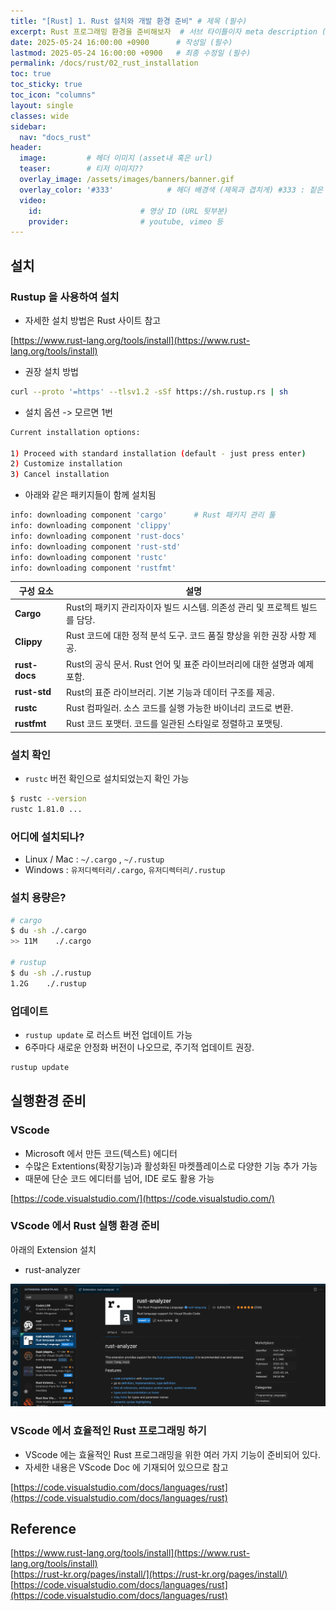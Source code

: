```yaml
---
title: "[Rust] 1. Rust 설치와 개발 환경 준비" # 제목 (필수)
excerpt: Rust 프로그래밍 환경을 준비해보자  # 서브 타이틀이자 meta description (필수)
date: 2025-05-24 16:00:00 +0900      # 작성일 (필수)
lastmod: 2025-05-24 16:00:00 +0900   # 최종 수정일 (필수)
permalink: /docs/rust/02_rust_installation
toc: true
toc_sticky: true
toc_icon: "columns"
layout: single
classes: wide
sidebar:
  nav: "docs_rust"
header: 
  image:         # 헤더 이미지 (asset내 혹은 url)
  teaser:        # 티저 이미지??
  overlay_image: /assets/images/banners/banner.gif
  overlay_color: '#333'            # 헤더 배경색 (제목과 겹치게) #333 : 짙은 회색 (필수)
  video:
    id:                      # 영상 ID (URL 뒷부분)
    provider:                # youtube, vimeo 등
---
```

<!--postNo: 20250524_002-->


## 설치  

### Rustup 을 사용하여 설치  

- 자세한 설치 방법은 Rust 사이트 참고  

[https://www.rust-lang.org/tools/install](https://www.rust-lang.org/tools/install)  

- 권장 설치 방법  

```bash
curl --proto '=https' --tlsv1.2 -sSf https://sh.rustup.rs | sh
```

- 설치 옵션 -> 모르면 1번  

```bash
Current installation options:

1) Proceed with standard installation (default - just press enter)
2) Customize installation
3) Cancel installation
```

- 아래와 같은 패키지들이 함께 설치됨  

```bash
info: downloading component 'cargo'      # Rust 패키지 관리 툴
info: downloading component 'clippy'
info: downloading component 'rust-docs'
info: downloading component 'rust-std'
info: downloading component 'rustc'
info: downloading component 'rustfmt'
```

|구성 요소|설명|
|---|---|
|**Cargo**|Rust의 패키지 관리자이자 빌드 시스템. 의존성 관리 및 프로젝트 빌드를 담당.|
|**Clippy**|Rust 코드에 대한 정적 분석 도구. 코드 품질 향상을 위한 권장 사항 제공.|
|**rust-docs**|Rust의 공식 문서. Rust 언어 및 표준 라이브러리에 대한 설명과 예제 포함.|
|**rust-std**|Rust의 표준 라이브러리. 기본 기능과 데이터 구조를 제공.|
|**rustc**|Rust 컴파일러. 소스 코드를 실행 가능한 바이너리 코드로 변환.|
|**rustfmt**|Rust 코드 포맷터. 코드를 일관된 스타일로 정렬하고 포맷팅.|


### 설치 확인  

- `rustc` 버전 확인으로 설치되었는지 확인 가능  

```bash
$ rustc --version
rustc 1.81.0 ...
```

### 어디에 설치되나?  

- Linux / Mac : `~/.cargo` , `~/.rustup`  
- Windows : `유저디렉터리/.cargo`, `유저디렉터리/.rustup`  

### 설치 용량은?  

```bash
# cargo
$ du -sh ./.cargo
>> 11M    ./.cargo

# rustup
$ du -sh ./.rustup
1.2G    ./.rustup
```

### 업데이트  

- `rustup update` 로 러스트 버전 업데이트 가능  
- 6주마다 새로운 안정화 버전이 나오므로, 주기적 업데이트 권장.  

```bash
rustup update
```


## 실행환경 준비  

### VScode  

- Microsoft 에서 만든 코드(텍스트) 에디터  
- 수많은 Extentions(확장기능)과 활성화된 마켓플레이스로 다양한 기능 추가 가능  
- 때문에 단순 코드 에디터를 넘어, IDE 로도 활용 가능  

[https://code.visualstudio.com/](https://code.visualstudio.com/)  

### VScode 에서 Rust 실행 환경 준비  

아래의 Extension 설치  

- rust-analyzer  

![](/assets/images/20250524_002_001.png)

### VScode 에서 효율적인 Rust 프로그래밍 하기  

- VScode 에는 효율적인 Rust 프로그래밍을 위한 여러 가지 기능이 준비되어 있다.  
- 자세한 내용은 VScode Doc 에 기재되어 있으므로 참고  

[https://code.visualstudio.com/docs/languages/rust](https://code.visualstudio.com/docs/languages/rust)  


## Reference  

[https://www.rust-lang.org/tools/install](https://www.rust-lang.org/tools/install)  
[https://rust-kr.org/pages/install/](https://rust-kr.org/pages/install/)  
[https://code.visualstudio.com/docs/languages/rust](https://code.visualstudio.com/docs/languages/rust)  